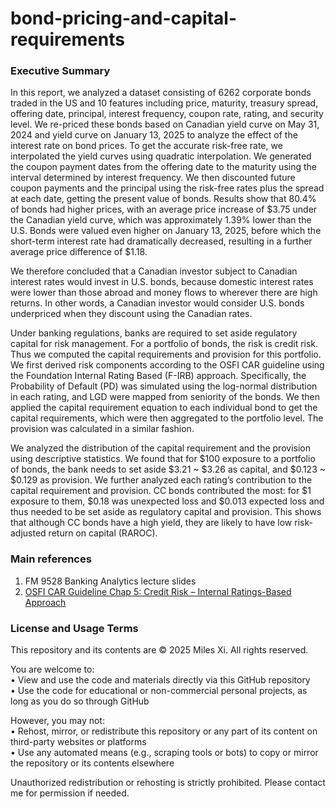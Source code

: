 # bond-pricing-and-capital-requirements

### Executive Summary

In this report, we analyzed a dataset consisting of 6262 corporate bonds traded in the US and 10 features including price, maturity, treasury spread, offering date, principal, interest frequency, coupon rate, rating, and security level. We re-priced these bonds based on Canadian yield curve on May 31, 2024 and yield curve on January 13, 2025 to analyze the effect of the interest rate on bond prices. To get the accurate risk-free rate, we interpolated the yield curves using quadratic interpolation. We generated the coupon payment dates from the offering date to the maturity using the interval determined by interest frequency. We then discounted future coupon payments and the principal using the risk-free rates plus the spread at each date, getting the present value of bonds. Results show that 80.4% of bonds had higher prices, with an average price increase of $3.75 under the Canadian yield curve, which was approximately 1.39% lower than the U.S.  Bonds were valued even higher on January 13, 2025, before which the short-term interest rate had dramatically decreased, resulting in a further average price difference of $1.18. 

We therefore concluded that a Canadian investor subject to Canadian interest rates would invest in U.S. bonds, because domestic interest rates were lower than those abroad and money flows to wherever there are high returns. In other words, a Canadian investor would consider U.S. bonds underpriced when they discount using the Canadian rates.

Under banking regulations, banks are required to set aside regulatory capital for risk management. For a portfolio of bonds, the risk is credit risk. Thus we computed the capital requirements and provision for this portfolio. We first derived risk components according to the OSFI CAR guideline using the Foundation Internal Rating Based (F-IRB) approach. Specifically, the Probability of Default (PD) was simulated using the log-normal distribution in each rating, and LGD were mapped from seniority of the bonds. We then applied the capital requirement equation to each individual bond to get the capital requirements, which were then aggregated to the portfolio level. The provision was calculated in a similar fashion.

We analyzed the distribution of the capital requirement and the provision using descriptive statistics. We found that for $100 exposure to a portfolio of bonds, the bank needs to set aside $3.21 ~ $3.26 as capital, and $0.123 ~ $0.129 as provision. We further analyzed each rating’s contribution to the capital requirement and provision. CC bonds contributed the most: for $1 exposure to them, $0.18 was unexpected loss and $0.013 expected loss and thus needed to be set aside as regulatory capital and provision. This shows that although CC bonds have a high yield, they are likely to have low risk-adjusted return on capital (RAROC).

### Main references
1. FM 9528 Banking Analytics lecture slides
2. [OSFI CAR Guideline Chap 5: Credit Risk – Internal Ratings-Based Approach](https://www.osfi-bsif.gc.ca/en/guidance/guidance-library/capital-adequacy-requirements-car-2024-chapter-5-credit-risk-internal-ratings-based-approach)


### License and Usage Terms
This repository and its contents are © 2025 Miles Xi. All rights reserved.

You are welcome to: <br>
• View and use the code and materials directly via this GitHub repository <br>
• Use the code for educational or non-commercial personal projects, as long as you do so through GitHub

However, you may not: <br>
• Rehost, mirror, or redistribute this repository or any part of its content on third-party websites or platforms <br>
• Use any automated means (e.g., scraping tools or bots) to copy or mirror the repository or its contents elsewhere

Unauthorized redistribution or rehosting is strictly prohibited. Please contact me for permission if needed.
